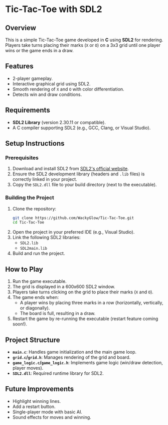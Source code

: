 # Tic-Tac-Toe with SDL2

## Overview
This is a simple Tic-Tac-Toe game developed in **C** using **SDL2** for rendering. Players take turns placing their marks (`X` or `O`) on a 3x3 grid until one player wins or the game ends in a draw.

## Features
- 2-player gameplay.
- Interactive graphical grid using SDL2.
- Smooth rendering of `X` and `O` with color differentiation.
- Detects win and draw conditions.

## Requirements
- **SDL2 Library** (version 2.30.11 or compatible).
- A C compiler supporting SDL2 (e.g., GCC, Clang, or Visual Studio).

## Setup Instructions

### Prerequisites
1. Download and install SDL2 from [SDL2's official website](https://www.libsdl.org/download-2.0.php).
2. Ensure the SDL2 development library (headers and `.lib` files) is correctly linked in your project.
3. Copy the `SDL2.dll` file to your build directory (next to the executable).

### Building the Project
1. Clone the repository:
   ```bash
   git clone https://github.com/WackyGlow/Tic-Tac-Toe.git
   cd Tic-Tac-Toe
   ```
2. Open the project in your preferred IDE (e.g., Visual Studio).
3. Link the following SDL2 libraries:
   - `SDL2.lib`
   - `SDL2main.lib`
4. Build and run the project.

## How to Play
1. Run the game executable.
2. The grid is displayed in a 600x600 SDL2 window.
3. Players take turns clicking on the grid to place their marks (`X` and `O`).
4. The game ends when:
   - A player wins by placing three marks in a row (horizontally, vertically, or diagonally).
   - The board is full, resulting in a draw.
5. Restart the game by re-running the executable (restart feature coming soon!).

## Project Structure
- **`main.c`**: Handles game initialization and the main game loop.
- **`grid.c`/`grid.h`**: Manages rendering of the grid and board.
- **`game_logic.c`/`game_logic.h`**: Implements game logic (win/draw detection, player moves).
- **`SDL2.dll`**: Required runtime library for SDL2.

## Future Improvements
- Highlight winning lines.
- Add a restart button.
- Single-player mode with basic AI.
- Sound effects for moves and winning.
